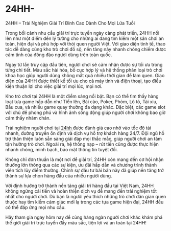 # 24HH-
24HH – Trải Nghiệm Giải Trí Đỉnh Cao Dành Cho Mọi Lứa Tuổi

Trong bối cảnh nhu cầu giải trí trực tuyến ngày càng phát triển, 24HH nổi lên như một điểm đến lý tưởng cho những ai đang tìm kiếm một sân chơi an toàn, hiện đại và phù hợp với thói quen người Việt. Với giao diện tinh tế, thao tác dễ dàng cùng kho trò chơi đồ sộ, nền tảng này nhanh chóng chiếm được cảm tình của đông đảo người dùng trên toàn quốc.

Ngay từ lần truy cập đầu tiên, người chơi sẽ cảm nhận được sự tối ưu trong từng chi tiết. Màu sắc hài hòa, bố cục hợp lý và hệ thống phân loại trò chơi khoa học giúp người dùng không mất quá nhiều thời gian để làm quen. Giao diện của 24HH được thiết kế tối ưu cho cả máy tính và điện thoại, tạo điều kiện thuận lợi cho việc giải trí mọi lúc, mọi nơi.

Kho trò chơi tại 24HH là một điểm sáng nổi bật. Bạn có thể tìm thấy hàng loạt tựa game hấp dẫn như Tiến lên, Bài cào, Poker, Phỏm, Lô tô, Tài xỉu, Bầu cua, và nhiều game quay thưởng đa dạng khác. Đặc biệt, các game slot với chủ đề phong phú và hình ảnh sống động giúp người chơi không bao giờ cảm thấy nhàm chán.

Trải nghiệm người chơi tại <a href=https://24hh-vn.com> 24hh </a>  được đánh giá cao nhờ vào tốc độ tải nhanh, đường truyền ổn định và dịch vụ hỗ trợ khách hàng 24/7. Đội ngũ hỗ trợ thân thiện luôn sẵn sàng giải đáp mọi thắc mắc, giúp người chơi an tâm tận hưởng trò chơi. Ngoài ra, hệ thống nạp – rút tiền cũng được thực hiện nhanh chóng, minh bạch, bảo mật thông tin tuyệt đối.

Không chỉ đơn thuần là một nơi để giải trí, 24HH còn mang đến cơ hội nhận thưởng lớn thông qua các sự kiện, ưu đãi hấp dẫn và chương trình thành viên tích lũy điểm thưởng. Chính sự đầu tư bài bản này đã giúp nền tảng trở thành sự lựa chọn hàng đầu của nhiều người dùng.

Với định hướng trở thành nền tảng giải trí hàng đầu tại Việt Nam, 24HH không ngừng cải tiến và hoàn thiện dịch vụ để mang đến trải nghiệm tốt nhất cho người chơi. Dù bạn là người yêu thích những trò chơi dân gian quen thuộc hay tìm kiếm cảm giác mới lạ trong các tựa game hiện đại, 24HH đều có thể đáp ứng mọi nhu cầu.

Hãy tham gia ngay hôm nay để cùng hàng ngàn người chơi khác khám phá thế giới giải trí trực tuyến đầy màu sắc, tiện lợi và an toàn tại 24HH!
